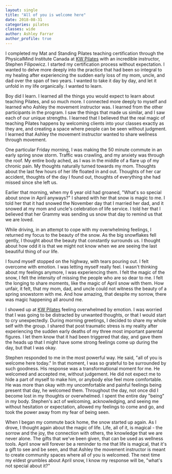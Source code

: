 ```yaml
---
layout: single
title: "All of you is welcome here"
date: 2018-08-31
categories: pilates 
classes: wide
author: Ashley Farrar
author_profile: true
---
```

I completed my Mat and Standing Pilates teaching certification through the PhysicalMind Institute Canada at [KW Pilates](https://www.kwpilates.com) with an incredible instructor, Stephen Filipowicz. I started my certification process without expectation. I wanted to delve more deeply into the practice that had been so integral to my healing after experiencing the sudden early loss of my mom, uncle, and dad over the span of two years. I wanted to take it day by day, and let it unfold in my life organically. I wanted to learn. 

Boy did I learn. I learned all the things you would expect to learn about teaching Pilates, and so much more. I connected more deeply to myself and learned who Ashley the movement instructor was. I learned from the other participants in the program. I saw the things that made us similar, and I saw each of our unique strengths. I learned that I believed that the real magic of teaching Pilates happens by welcoming clients into your classes exactly as they are, and creating a space where people can be seen without judgment. I learned that Ashley the movement instructor wanted to share wellness through movement.

One particular Friday morning, I was making the 50 minute commute in an early spring snow storm. Traffic was crawling, and my anxiety was through the roof. My entire body ached, as I was in the middle of a flare up of my chronic pain. My thoughts naturally turned towards my mom. Thoughts about the last few hours of her life floated in and out. Thoughts of her car accident, thoughts of the day I found out, thoughts of everything she had missed since she left us. 

Earlier that morning, when my 6 year old had groaned, "What's so special about snow in April anyways?" I shared with her that snow is magic to me. I told her that it had snowed the November day that I married her dad, and it snowed at my mom and uncle's celebration of life service. I told her that I believed that her Grammy was sending us snow that day to remind us that we are loved. 

While driving, in an attempt to cope with my overwhelming feelings, I returned my focus to the beauty of the snow. As the big snowflakes fell gently, I thought about the beauty that constantly surrounds us. I thought about how odd it is that we might not know when we are seeing the last beautiful thing of our life. 

I found myself stopped on the highway, with tears pouring out. I felt overcome with emotion. I was letting myself really feel. I wasn't thinking about my feelings anymore, I was experiencing them. I felt the magic of the snow, I felt the intensity of missing the people who are so dear to me. I felt the longing to share moments, like the magic of April snow with them. How unfair, it felt, that my mom, dad, and uncle could not witness the beauty of a spring snowstorm with me. And how amazing, that despite my sorrow, there was magic happening all around me. 

I showed up at [KW Pilates](http://www.kwpilates.com) feeling overwhelmed by emotion. I was worried that I was going to be distracted by unwanted thoughts, or that I would start to cry unexpectedly. During morning greetings, I decided to share my whole self with the group. I shared that post traumatic stress is my reality after experiencing the sudden early deaths of my three most important parental figures. I let them know that it had been triggered that day, and gave them the heads up that I might have some strong feelings come up during the day, but that I was okay.

Stephen responded to me in the most powerful way. He said, "all of you is welcome here today." In that moment, I was so grateful to be surrounded by such goodness. His response was a transformational moment for me. He welcomed and accepted me, without judgement. He did not expect me to hide a part of myself to make him, or anybody else feel more comfortable. He was more than okay with my uncomfortable and painful feelings being present that day, he welcomed them. 
Throughout the day, not once did I become lost in my thoughts or overwhelmed. I spent the entire day "being" in my body. Stephen's act of welcoming, acknowledging, and seeing me without hesitation or expectation, allowed my feelings to come and go, and took the power away from my fear of being seen. 

When I began my commute back home, the snow started up again. As I drove, I thought again about the magic of life. Life, all of it, is magical - the sorrow and the joy, the connection with others, the knowledge that we are never alone. The gifts that we've been given, that can be used as wellness tools. April snow will forever be a reminder to me that life is magical, that it's a gift to see and be seen, and that Ashley the movement instructor is meant to create community spaces where all of you is welcomed. The next time my eldest grumbles about April snow, I know my response will be, "what's not special about it?" 




